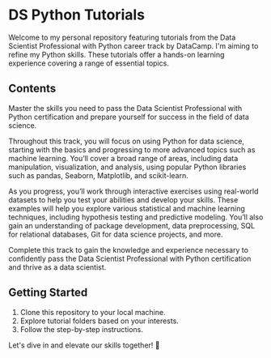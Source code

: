 # DS Python Tutorials

Welcome to my personal repository featuring tutorials from the Data Scientist Professional with Python career track by DataCamp. I'm aiming to refine my Python skills. These tutorials offer a hands-on learning experience covering a range of essential topics.

## Contents

Master the skills you need to pass the Data Scientist Professional with Python certification and prepare yourself for success in the field of data science.

Throughout this track, you will focus on using Python for data science, starting with the basics and progressing to more advanced topics such as machine learning. You’ll cover a broad range of areas, including data manipulation, visualization, and analysis, using popular Python libraries such as pandas, Seaborn, Matplotlib, and scikit-learn.

As you progress, you’ll work through interactive exercises using real-world datasets to help you test your abilities and develop your skills. These examples will help you explore various statistical and machine learning techniques, including hypothesis testing and predictive modeling. You’ll also gain an understanding of package development, data preprocessing, SQL for relational databases, Git for data science projects, and more.

Complete this track to gain the knowledge and experience necessary to confidently pass the Data Scientist Professional with Python certification and thrive as a data scientist.

## Getting Started

1. Clone this repository to your local machine.
2. Explore tutorial folders based on your interests.
3. Follow the step-by-step instructions.

Let's dive in and elevate our skills together! 🚀
